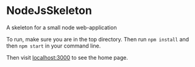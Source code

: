 # NodeJsSkeleton
A skeleton for a small node web-application

To run, make sure you are in the top directory.
Then run ```npm install``` and then ```npm start``` in your command line.

Then visit [localhost:3000](127.0.0.1:3000) to see the home page.
